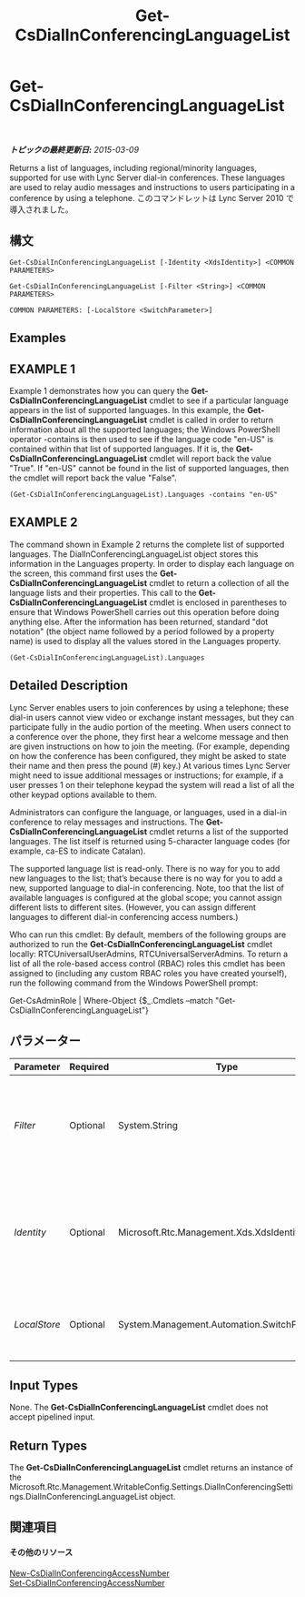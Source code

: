 ﻿---
title: Get-CsDialInConferencingLanguageList
TOCTitle: Get-CsDialInConferencingLanguageList
ms:assetid: 39355144-c8de-4ad3-9568-6426d3b97ccb
ms:mtpsurl: https://technet.microsoft.com/ja-jp/library/Gg425869(v=OCS.15)
ms:contentKeyID: 48271796
ms.date: 05/19/2016
mtps_version: v=OCS.15
ms.translationtype: HT
---

# Get-CsDialInConferencingLanguageList

 

_**トピックの最終更新日:** 2015-03-09_

Returns a list of languages, including regional/minority languages, supported for use with Lync Server dial-in conferences. These languages are used to relay audio messages and instructions to users participating in a conference by using a telephone. このコマンドレットは Lync Server 2010 で導入されました。

## 構文

    Get-CsDialInConferencingLanguageList [-Identity <XdsIdentity>] <COMMON PARAMETERS>

    Get-CsDialInConferencingLanguageList [-Filter <String>] <COMMON PARAMETERS>

    COMMON PARAMETERS: [-LocalStore <SwitchParameter>]

## Examples

## EXAMPLE 1

Example 1 demonstrates how you can query the **Get-CsDialInConferencingLanguageList** cmdlet to see if a particular language appears in the list of supported languages. In this example, the **Get-CsDialInConferencingLanguageList** cmdlet is called in order to return information about all the supported languages; the Windows PowerShell operator -contains is then used to see if the language code "en-US" is contained within that list of supported languages. If it is, the **Get-CsDialInConferencingLanguageList** cmdlet will report back the value "True". If "en-US" cannot be found in the list of supported languages, then the cmdlet will report back the value "False".

    (Get-CsDialInConferencingLanguageList).Languages -contains "en-US"

## EXAMPLE 2

The command shown in Example 2 returns the complete list of supported languages. The DialInConferencingLanguageList object stores this information in the Languages property. In order to display each language on the screen, this command first uses the **Get-CsDialInConferencingLanguageList** cmdlet to return a collection of all the language lists and their properties. This call to the **Get-CsDialInConferencingLanguageList** cmdlet is enclosed in parentheses to ensure that Windows PowerShell carries out this operation before doing anything else. After the information has been returned, standard "dot notation" (the object name followed by a period followed by a property name) is used to display all the values stored in the Languages property.

    (Get-CsDialInConferencingLanguageList).Languages

## Detailed Description

Lync Server enables users to join conferences by using a telephone; these dial-in users cannot view video or exchange instant messages, but they can participate fully in the audio portion of the meeting. When users connect to a conference over the phone, they first hear a welcome message and then are given instructions on how to join the meeting. (For example, depending on how the conference has been configured, they might be asked to state their name and then press the pound (\#) key.) At various times Lync Server might need to issue additional messages or instructions; for example, if a user presses 1 on their telephone keypad the system will read a list of all the other keypad options available to them.

Administrators can configure the language, or languages, used in a dial-in conference to relay messages and instructions. The **Get-CsDialInConferencingLanguageList** cmdlet returns a list of the supported languages. The list itself is returned using 5-character language codes (for example, ca-ES to indicate Catalan).

The supported language list is read-only. There is no way for you to add new languages to the list; that’s because there is no way for you to add a new, supported language to dial-in conferencing. Note, too that the list of available languages is configured at the global scope; you cannot assign different lists to different sites. (However, you can assign different languages to different dial-in conferencing access numbers.)

Who can run this cmdlet: By default, members of the following groups are authorized to run the **Get-CsDialInConferencingLanguageList** cmdlet locally: RTCUniversalUserAdmins, RTCUniversalServerAdmins. To return a list of all the role-based access control (RBAC) roles this cmdlet has been assigned to (including any custom RBAC roles you have created yourself), run the following command from the Windows PowerShell prompt:

Get-CsAdminRole | Where-Object {$\_.Cmdlets –match "Get-CsDialInConferencingLanguageList"}

## パラメーター


<table>
<colgroup>
<col style="width: 25%" />
<col style="width: 25%" />
<col style="width: 25%" />
<col style="width: 25%" />
</colgroup>
<thead>
<tr class="header">
<th>Parameter</th>
<th>Required</th>
<th>Type</th>
<th>Description</th>
</tr>
</thead>
<tbody>
<tr class="odd">
<td><p><em>Filter</em></p></td>
<td><p>Optional</p></td>
<td><p>System.String</p></td>
<td><p>Enables you to use wildcard characters when specifying a dial-conferencing language list. Because there is only one such object (global), you can return the language list without using either the Filter or the Identity parameter.</p></td>
</tr>
<tr class="even">
<td><p><em>Identity</em></p></td>
<td><p>Optional</p></td>
<td><p>Microsoft.Rtc.Management.Xds.XdsIdentity</p></td>
<td><p>Indicates the dial-in conferencing language list to be returned. At this point in time there is only one such object: global. Because of this, you do not need to include this parameter when calling the <strong>Get-CsDialInConferencingLanguageList</strong> cmdlet.</p></td>
</tr>
<tr class="odd">
<td><p><em>LocalStore</em></p></td>
<td><p>Optional</p></td>
<td><p>System.Management.Automation.SwitchParameter</p></td>
<td><p>Retrieves the languages list from the local replica of the 中央管理ストア rather than from the 中央管理ストア itself.</p></td>
</tr>
</tbody>
</table>


## Input Types

None. The **Get-CsDialInConferencingLanguageList** cmdlet does not accept pipelined input.

## Return Types

The **Get-CsDialInConferencingLanguageList** cmdlet returns an instance of the Microsoft.Rtc.Management.WritableConfig.Settings.DialInConferencingSettings.DialInConferencingLanguageList object.

## 関連項目

#### その他のリソース

[New-CsDialInConferencingAccessNumber](new-csdialinconferencingaccessnumber.md)  
[Set-CsDialInConferencingAccessNumber](set-csdialinconferencingaccessnumber.md)

